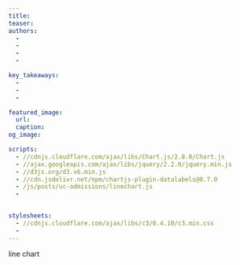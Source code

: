 ```yaml
---
title: 
teaser: 
authors:
  - 
  - 
  - 
  - 

key_takeaways:
  - 
  - 
  - 

featured_image:
  url: 
  caption: 
og_image: 

scripts:
  - //cdnjs.cloudflare.com/ajax/libs/Chart.js/2.8.0/Chart.js
  - //ajax.googleapis.com/ajax/libs/jquery/2.2.0/jquery.min.js
  - //d3js.org/d3.v6.min.js
  - //cdn.jsdelivr.net/npm/chartjs-plugin-datalabels@0.7.0
  - /js/posts/uc-admissions/linechart.js
  - 


stylesheets:
  - //cdnjs.cloudflare.com/ajax/libs/c3/0.4.10/c3.min.css
  - 
---
```


line chart

<div><canvas id = 'CAMPUS_Line_Chart'></canvas></div>
